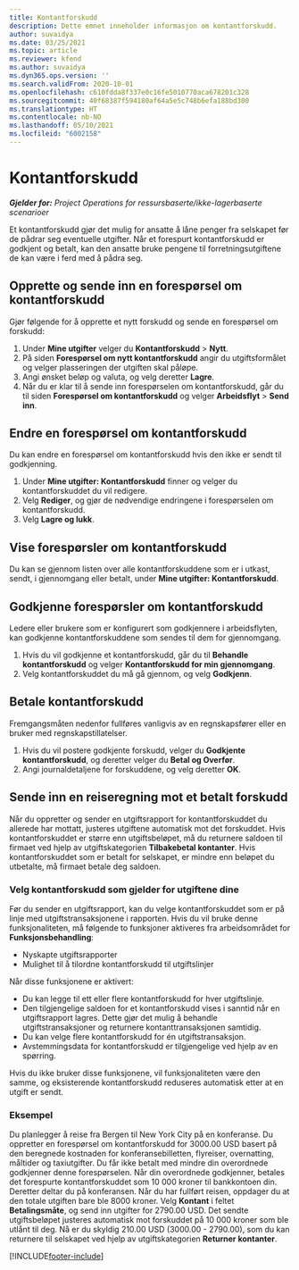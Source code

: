 ```yaml
---
title: Kontantforskudd
description: Dette emnet inneholder informasjon om kontantforskudd.
author: suvaidya
ms.date: 03/25/2021
ms.topic: article
ms.reviewer: kfend
ms.author: suvaidya
ms.dyn365.ops.version: ''
ms.search.validFrom: 2020-10-01
ms.openlocfilehash: c610fdda8f337e0c16fe5010770aca678201c328
ms.sourcegitcommit: 40f68387f594180af64a5e5c748b6efa188bd300
ms.translationtype: HT
ms.contentlocale: nb-NO
ms.lasthandoff: 05/10/2021
ms.locfileid: "6002158"
---
```

# <a name="cash-advance"></a>Kontantforskudd

_**Gjelder for:** Project Operations for ressursbaserte/ikke-lagerbaserte scenarioer_

Et kontantforskudd gjør det mulig for ansatte å låne penger fra selskapet før de pådrar seg eventuelle utgifter. Når et forespurt kontantforskudd er godkjent og betalt, kan den ansatte bruke pengene til forretningsutgiftene de kan være i ferd med å pådra seg. 

## <a name="create-and-submit-a-cash-advance-request"></a>Opprette og sende inn en forespørsel om kontantforskudd
Gjør følgende for å opprette et nytt forskudd og sende en forespørsel om forskudd: 

1. Under **Mine utgifter** velger du **Kontantforskudd** > **Nytt**. 
2. På siden **Forespørsel om nytt kontantforskudd** angir du utgiftsformålet og velger plasseringen der utgiften skal påløpe.
3. Angi ønsket beløp og valuta, og velg deretter **Lagre**. 
4. Når du er klar til å sende inn forespørselen om kontantforskudd, går du til siden **Forespørsel om kontantforskudd** og velger **Arbeidsflyt** > **Send inn**.

## <a name="modify-a-cash-advance-request"></a>Endre en forespørsel om kontantforskudd

Du kan endre en forespørsel om kontantforskudd hvis den ikke er sendt til godkjenning.

1. Under **Mine utgifter: Kontantforskudd** finner og velger du kontantforskuddet du vil redigere.
2. Velg **Rediger**, og gjør de nødvendige endringene i forespørselen om kontantforskudd. 
3. Velg **Lagre og lukk**.


## <a name="view-cash-advance-requests"></a>Vise forespørsler om kontantforskudd
Du kan se gjennom listen over alle kontantforskuddene som er i utkast, sendt, i gjennomgang eller betalt, under **Mine utgifter: Kontantforskudd**. 

## <a name="approve-cash-advance-requests"></a>Godkjenne forespørsler om kontantforskudd

Ledere eller brukere som er konfigurert som godkjennere i arbeidsflyten, kan godkjenne kontantforskuddene som sendes til dem for gjennomgang. 

1. Hvis du vil godkjenne et kontantforskudd, går du til **Behandle kontantforskudd** og velger **Kontantforskudd for min gjennomgang**.
2. Velg kontantforskuddet du må gå gjennom, og velg **Godkjenn**.  

## <a name="pay-cash-advances"></a>Betale kontantforskudd 
Fremgangsmåten nedenfor fullføres vanligvis av en regnskapsfører eller en bruker med regnskapstillatelser.

1. Hvis du vil postere godkjente forskudd, velger du **Godkjente kontantforskudd**, og deretter velger du **Betal og Overfør**.  
2. Angi journaldetaljene for forskuddene, og velg deretter **OK**. 

## <a name="submit-an-expense-report-against-a-paid-cash-advance"></a>Sende inn en reiseregning mot et betalt forskudd 

Når du oppretter og sender en utgiftsrapport for kontantforskuddet du allerede har mottatt, justeres utgiftene automatisk mot det forskuddet. Hvis kontantforskuddet er større enn utgiftsbeløpet, må du returnere saldoen til firmaet ved hjelp av utgiftskategorien **Tilbakebetal kontanter**. Hvis kontantforskuddet som er betalt for selskapet, er mindre enn beløpet du utbetalte, må firmaet betale deg saldoen. 

### <a name="select-cash-advances-that-apply-to-your-expenses"></a>Velg kontantforskudd som gjelder for utgiftene dine
Før du sender en utgiftsrapport, kan du velge kontantforskuddet som er på linje med utgiftstransaksjonene i rapporten. Hvis du vil bruke denne funksjonaliteten, må følgende to funksjoner aktiveres fra arbeidsområdet for **Funksjonsbehandling**:

  - Nyskapte utgiftsrapporter
  - Mulighet til å tilordne kontantforskudd til utgiftslinjer
 
 Når disse funksjonene er aktivert:
 
  - Du kan legge til ett eller flere kontantforskudd for hver utgiftslinje.
  - Den tilgjengelige saldoen for et kontantforskudd vises i sanntid når en utgiftsrapport lagres. Dette gjør det mulig å behandle utgiftstransaksjoner og returnere kontanttransaksjonen samtidig.
  - Du kan velge flere kontantforskudd for én utgiftstransaksjon.
  - Avstemmingsdata for kontantforskudd er tilgjengelige ved hjelp av en spørring. 
 
Hvis du ikke bruker disse funksjonene, vil funksjonaliteten være den samme, og eksisterende kontantforskudd reduseres automatisk etter at en utgift er sendt.

### <a name="example"></a>Eksempel 
Du planlegger å reise fra Bergen til New York City på en konferanse. Du oppretter en forespørsel om kontantforskudd for 3000.00 USD basert på den beregnede kostnaden for konferansebilletten, flyreiser, overnatting, måltider og taxiutgifter. Du får ikke betalt med mindre din overordnede godkjenner denne forespørselen. Når din overordnede godkjenner, betales det forespurte kontantforskuddet som 10 000 kroner til bankkontoen din. Deretter deltar du på konferansen. Når du har fullført reisen, oppdager du at den totale utgiften bare ble 8000 kroner. Velg **Kontant** i feltet **Betalingsmåte**, og send inn utgifter for 2790.00 USD. Det sendte utgiftsbeløpet justeres automatisk mot forskuddet på 10 000 kroner som ble utlånt til deg. Nå er du skyldig 210.00 USD (3000.00 - 2790.00), som du kan returnere til selskapet ved hjelp av utgiftskategorien **Returner kontanter**.



[!INCLUDE[footer-include](../includes/footer-banner.md)]

